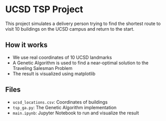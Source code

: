 # UCSD TSP Project

This project simulates a delivery person trying to find the shortest route to visit 10 buildings on the UCSD campus and return to the start.

## How it works

- We use real coordinates of 10 UCSD landmarks
- A Genetic Algorithm is used to find a near-optimal solution to the Traveling Salesman Problem
- The result is visualized using matplotlib

## Files

- `ucsd_locations.csv`: Coordinates of buildings
- `tsp_ga.py`: The Genetic Algorithm implementation
- `main.ipynb`: Jupyter Notebook to run and visualize the result
